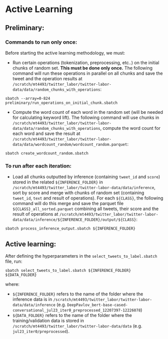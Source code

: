 # Active Learning

## Preliminary:

### Commands to run only once:
Before starting the active learning methodology, we must:
- Run certain operations (tokenization, preprocessing, etc..) on the initial chunks of random set. **This must be done only once.** The following command will run these operations in parallel on all chunks and save the tweet and the operation results at `/scratch/mt4493/twitter_labor/twitter-labor-data/data/random_chunks_with_operations`:

`sbatch --array=0-824 preliminary/run_operations_on_initial_chunk.sbatch`

- Compute the word count of each word in the random set (will be needed for calculating keyword lift). The following command will use chunks in  `/scratch/mt4493/twitter_labor/twitter-labor-data/data/random_chunks_with_operations`, compute the word count for each word and save the result at `/scratch/mt4493/twitter_labor/twitter-labor-data/data/wordcount_random/wordcount_random.parquet`:

`sbatch create_wordcount_random.sbatch `

### To run after each iteration:
- Load all chunks outputted by inference (containing `tweet_id` and `score`) stored in the related `${INFERENCE_FOLDER}` in `/scratch/mt4493/twitter_labor/twitter-labor-data/data/inference`, sort by score and merge with chunks of random set (containing `tweet_id`, `text` and result of operations). For each `${CLASS}`, the following command will do this merge and save the parquet file `${CLASS}_all_sorted.parquet` combining all tweets, their score and the result of operations at `/scratch/mt4493/twitter_labor/twitter-labor-data/data/inference/${INFERENCE_FOLDER}/output/${CLASS}`:

`sbatch process_inference_output.sbatch ${INFERENCE_FOLDER}`

## Active learning:

After defining the hyperparameters in the `select_tweets_to_label.sbatch` file, run:

`sbatch select_tweets_to_label.sbatch ${INFERENCE_FOLDER} ${DATA_FOLDER}` 

where:

- `${INFERENCE_FOLDER}` refers to the name of the folder where the inference data is in `/scratch/mt4493/twitter_labor/twitter-labor-data/data/inference` (e.g. `DeepPavlov_bert-base-cased-conversational_jul23_iter0_preprocessed_12207397-12226078`)
- `${DATA_FOLDER}` refers to the name of the folder where the training/validation data is stored in `/scratch/mt4493/twitter_labor/twitter-labor-data/data` (e.g. `jul23_iter0/preprocessed`).

